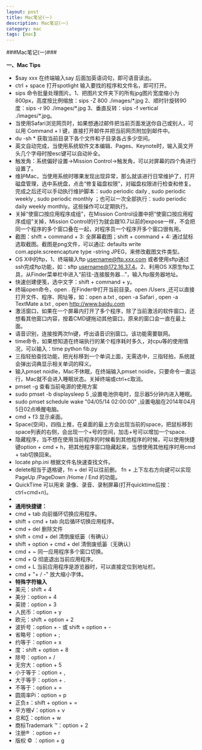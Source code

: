 ```yaml
---
layout: post
title: Mac笔记(一)
description: Mac笔记(一)
category: mac
tags: [mac]
---
```

###Mac笔记(一)###

__一、Mac Tips__

* $say xxx 在终端输入say 后面加英语词句，即可语音读出。
* ctrl + space  打开spotlight 输入要找的程序和文件名，即可打开。
* sips 命令批量处理图片。1、把图片文件夹下的所有jpg图片宽度缩小为800px，高度按比例缩放：sips -Z 800 ./images/\*.jpg  2、顺时针旋转90度：sips -r 90 ./images/\*.jpg  3、垂直反转：sips -f vertical ./images/\*.jpg。
* 当使用Safari浏览网页时，如果想通过邮件把当前页面发送你自己或别人，可以用 Command + I 键，直接打开邮件并把当前网页附加到邮件中。
* du -sh \* 获取当前目录下各个文件和子目录各占多少空间。
* 英文自动完成，当使用系统软件文本编辑、Pages、Keynote时，输入英文开头几个字母时按esc键可以自动补全。
* 触发角：系统偏好设置->Mission Control->触发角，可以对屏幕的四个角进行设置了。
* 维护Mac，当使用系统时哪果发现出现异常，那么就该进行日常维护了，打开磁盘管理，选中系统盘，点击“修复磁盘权限”，对磁盘权限进行检查和修复。完成之后还可以手动执行维护脚本：sudo periodic daily , sudo periodic weekly , sudo periodic monthly  ；也可以一次全部执行：sudo periodic daily weekly monthly。这些操作可以定期执行。
* 关掉“使窗口按应用程序成组”，在Mission Control设置中把“使窗口按应用程序成组”关掉，Mission Control的行为就会跟10.7以前的expose一样，不会把同一个程序的多个窗口叠在一起，对程序员一个程序开多个窗口很有用。
* 截图：shift + command + 3: 全屏幕截图；shift + command + 4: 通过鼠标选取截图。截图是png文件，可以通过: defaults write com.apple.screencapture type -string JPEG，来修改截图文件类型。
* OS X中的ftp，1、终端输入ftp username@ftp.xxx.com 或者使用sftp通过ssh完成ftp功能，如：sftp username@172.16.37.4。2、利用OS X原生ftp工具，从Finder菜单栏中进入“前往-连接服务器...”，输入ftp服务器地址。
* 快速创建便笺，选中文字：shift + command + y。
* 终端open命令，open . 在Finder中打开当前目录。open /Users ,还可以直接打开文件、程序、网址等，如：open a.txt , open -a Safari , open -a TextMate a.txt , open http://www.baidu.com
* 激活窗口，如果在一个屏幕内打开了多个程序，除了当前激活的软件窗口，还想看其他窗口内容，按着CMD键拖动其他窗口，原来的窗口会一直在最上面。
* 语音识别，连接按两次fn键，呼出语音识别窗口。该功能需要联网。
* time命令，如果想知道在终端执行的某个程序耗时多久，对cpu等的使用情况，可以输入：time python fib.py
* 三指轻拍查找功能，把光标移到一个单词上面，无需选中，三指轻拍，系统就会弹出词典显示相关单词的释义。
* 输入pmset noidle，Mac不休眠，在终端输入pmset noidle，只要命令一直运行，Mac就不会进入睡眠状态。关掉终端或ctrl+c取消。
* pmset -g 查看当前电源的使用方案
* sudo pmset -b displaysleep 5 ,设置电池供电时，显示器5分钟内进入睡眠。
* sudo pmset schedule wake "04/05/14 02:00:00" ,设置电脑在2014年04月5日02点唤醒电脑。
* cmd + f3 显示桌面。 
* Space(空间)，四指上推，在桌面的最上方会出现当前的space，把鼠标移到space列表的右侧，会出现一个+号的空间，加击+号可以增加一个space.
* 隐藏程序，当不想在使用当前程序的时候看到其他程序的时候，可以使用快捷键option + cmd + h，把其他程序窗口隐藏起来，当想使用其他程序时用cmd + tab切换回来。
* locate php.ini 根据文件名快速查找文件。
* delete相当于退格键，fn + del 可以往前删。 fn + 上下左右方向键可以实现PageUp /PageDown /Home / End 的功能。
* QuickTime 可以用来 录像、录音、录制屏幕(打开quicktime后按：ctrl+cmd+n)。
* 
* __通用快捷键：__
* cmd + tab 向前循环切换应用程序。
* shift + cmd + tab 向后循环切换应用程序。
* cmd + del 删除文件
* shift + cmd + del 清倒废纸篓（有确认）
* shift + option + cmd + del 清倒废纸篓（无确认）
* cmd + ~ 同一应用程序多个窗口切换。
* cmd + Q 彻底退出当前应用程序。
* cmd + L 当前应用程序是游览器时，可以直接定位到地址栏。
* cmd + "+ / -"  放大缩小字体。
* __特殊字符输入__
* 美元：shift + 4
* 美分：option + 4
* 英镑：option + 3
* 人民币：option + y
* 欧元：shift + option + 2
* 波折号：option + - 或 shift + option + -
* 省略号：option + ;
* 约等于：option + x 
* 度：shift + option + 8
* 除号：option + / 
* 无穷大：option + 5
* 小于等于：option + , 
* 大于等于：option + .
* 不等于：option + = 
* 圆周率Pi：option + p
* 正负±：shift + option + =
* 平方根√：option + v
* 总和∑：option + w
* 商标Trademark ™：option + 2
* 注册® ：option + r
* 版权 © ：option + g


